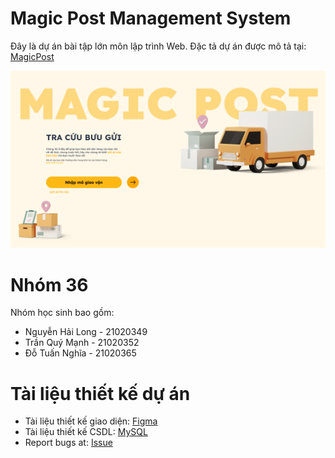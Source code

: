 # Magic Post Management System

Đây là dự án bài tập lớn môn lập trình Web. Đặc tả dự án được mô tả tại: [MagicPost](https://itest.com.vn/lects/webappdev/mockproj/magic-post.htm)

![preview tracking view](./assets//Tracking%201.png)
# Nhóm 36
Nhóm học sinh bao gồm:
- Nguyễn Hải Long - 21020349
- Trần Quý Mạnh - 21020352
- Đỗ Tuấn Nghĩa - 21020365

# Tài liệu thiết kế dự án
- Tài liệu thiết kế giao diện: [Figma](https://www.figma.com/file/nDvTg3liOZLjnZAYmAEqWs/MagicPost?type=design&node-id=0%3A1&mode=design&t=KdAfw7NJhgm1SZ7L-1)
- Tài liệu thiết kế CSDL: [MySQL]()
- Report bugs at: [Issue](https://github.com/ncnuet/magic_post/issues)